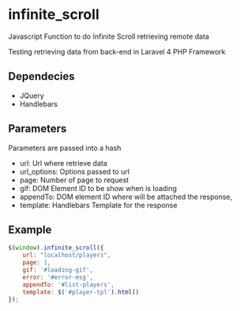 infinite_scroll
===============

Javascript Function to do Infinite Scroll retrieving remote data

Testing retrieving data from back-end in Laravel 4 PHP Framework

Dependecies
-----------
* JQuery
* Handlebars

Parameters
----------

Parameters are passed into a hash

* url: Url where retrieve data
* url_options: Options passed to url
* page: Number of page to request
* gif: DOM Element ID to be show when is loading
* appendTo: DOM element ID where will be attached the response,
* template: Handlebars Template for the response

Example
-------


```javascript
$(window).infinite_scroll({
	url: "localhost/players", 
	page: 1, 
	gif: '#loading-gif', 
	error: '#error-msg',
	appendTo: '#list-players',
	template: $('#player-tpl').html()
});
```
